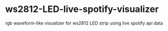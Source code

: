 # ws2812-LED-live-spotify-visualizer
rgb waveform-like visualizer for ws2812 LED strip using live spotify api data
